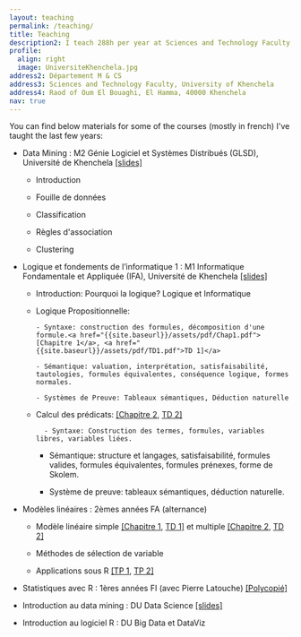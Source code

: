 ```yaml
---
layout: teaching
permalink: /teaching/
title: Teaching
description2: I teach 288h per year at Sciences and Technology Faculty, University of Khenchela. You can reach me there at the following mailing address.
profile:
  align: right
  image: UniversiteKhenchela.jpg
address2: Département M & CS
address3: Sciences and Technology Faculty, University of Khenchela
address4: Raod of Oum El Bouaghi, El Hamma, 40000 Khenchela 
nav: true
---
```





You can find below materials for some of the courses (mostly in french) I've taught the last few years:

- Data Mining : M2 Génie Logiciel et Systèmes Distribués (GLSD), Université de Khenchela  <a href="{{site.baseurl}}/assets/pdf/Chap3_reducDim.pdf">[slides]</a>

    - Introduction
    
    - Fouille de données
    
    - Classification
    
    - Règles d'association
    
    - Clustering 

- Logique et fondements de l’informatique 1 : M1 Informatique Fondamentale et Appliquée (IFA), Université de Khenchela  <a href="{{site.baseurl}}/assets/pdf/Chap3_reducDim.pdf">[slides]</a>

    - Introduction: Pourquoi la logique? Logique et Informatique

    - Logique Propositionnelle: 
    
          - Syntaxe: construction des formules, décomposition d'une formule.<a href="{{site.baseurl}}/assets/pdf/Chap1.pdf">[Chapitre 1</a>, <a href="{{site.baseurl}}/assets/pdf/TD1.pdf">TD 1]</a>
          
          - Sémantique: valuation, interprétation, satisfaisabilité, tautologies, formules équivalentes, conséquence logique, formes normales.
          
          - Systèmes de Preuve: Tableaux sémantiques, Déduction naturelle
    
    - Calcul des prédicats:  <a href="{{site.baseurl}}/assets/pdf/Chap2.pdf">[Chapitre 2</a>, <a href="{{site.baseurl}}/assets/pdf/TD2.pdf">TD 2]</a>
    
            - Syntaxe: Construction des termes, formules, variables libres, variables liées.
            
	    - Sémantique: structure et langages, satisfaisabilité, formules valides, formules équivalentes, formules prénexes, forme de Skolem.
	    
	    - Système de preuve: tableaux sémantiques, déduction naturelle.

- Modèles linéaires : 2èmes années FA (alternance) 

    - Modèle linéaire simple <a href="{{site.baseurl}}/assets/pdf/Chap1_ML.pdf">[Chapitre 1</a>, <a href="{{site.baseurl}}/assets/pdf/TD1_ML.pdf">TD 1]</a> et multiple <a href="{{site.baseurl}}/assets/pdf/Chap2_ML.pdf">[Chapitre 2</a>, <a href="{{site.baseurl}}/assets/pdf/TD2_ML.pdf">TD 2]</a>
    
    - Méthodes de sélection de variable
    
    - Applications sous R <a href="{{site.baseurl}}/assets/pdf/TP1.pdf">[TP 1</a>, <a href="{{site.baseurl}}/assets/pdf/TP2.pdf">TP 2]</a>

- Statistiques avec R : 1ères années FI (avec Pierre Latouche)
<a href="{{site.baseurl}}/assets/pdf/coursR.pdf">[Polycopié]</a>

- Introduction au data mining : DU Data Science <a href="{{site.baseurl}}/assets/pdf/DataMining.pdf">[slides]</a>

- Introduction au logiciel R : DU Big Data et DataViz
